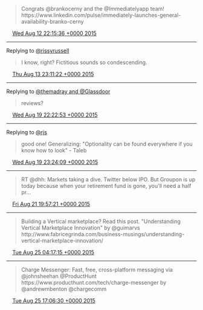 > Congrats @brankocerny and the @Immediatelyapp team\!  https://www\.linkedin\.com/pulse/immediately\-launches\-general\-availability\-branko\-cerny

<img src="../../media/tweet.ico" width="12" /> [Wed Aug 12 22:15:36 +0000 2015](https://twitter.com/adambreckler/status/631589879890087936)

----

Replying to [@rissyrussell](https://twitter.com/@rissyrussell/status/631965074714787840)

> I know, right? Fictitious sounds so condescending\.

<img src="../../media/tweet.ico" width="12" /> [Thu Aug 13 23:11:22 +0000 2015](https://twitter.com/adambreckler/status/631966302358237184)

----

Replying to [@themadray and @Glassdoor](https://twitter.com/hunieco/status/634127417230131200)

> reviews?

<img src="../../media/tweet.ico" width="12" /> [Wed Aug 19 22:22:53 +0000 2015](https://twitter.com/adambreckler/status/634128430196350976)

----

Replying to [@rjs](https://twitter.com/rjs/status/634126728454008832)

> good one\! Generalizing: "Optionality can be found everywhere if you know how to look" \- Taleb

<img src="../../media/tweet.ico" width="12" /> [Wed Aug 19 23:24:09 +0000 2015](https://twitter.com/adambreckler/status/634143845416964096)

----

> RT @dhh: Markets taking a dive\. Twitter below IPO\. But Groupon is up today because when your retirement fund is gone, you'll need a half pr…

<img src="../../media/tweet.ico" width="12" /> [Fri Aug 21 19:57:21 +0000 2015](https://twitter.com/adambreckler/status/634816577439862784)

----

> Building a Vertical marketplace? Read this post\. "Understanding Vertical Marketplace Innovation" by @guimarvs   
> http://www\.fabricegrinda\.com/business\-musings/understanding\-vertical\-marketplace\-innovation/

<img src="../../media/tweet.ico" width="12" /> [Tue Aug 25 04:17:15 +0000 2015](https://twitter.com/adambreckler/status/636029548975362048)

----

> Charge Messenger: Fast, free, cross\-platform messaging via @johnsheehan @ProductHunt https://www\.producthunt\.com/tech/charge\-messenger by @andrewmbenton @chargecomm

<img src="../../media/tweet.ico" width="12" /> [Tue Aug 25 17:06:30 +0000 2015](https://twitter.com/adambreckler/status/636223136376078336)